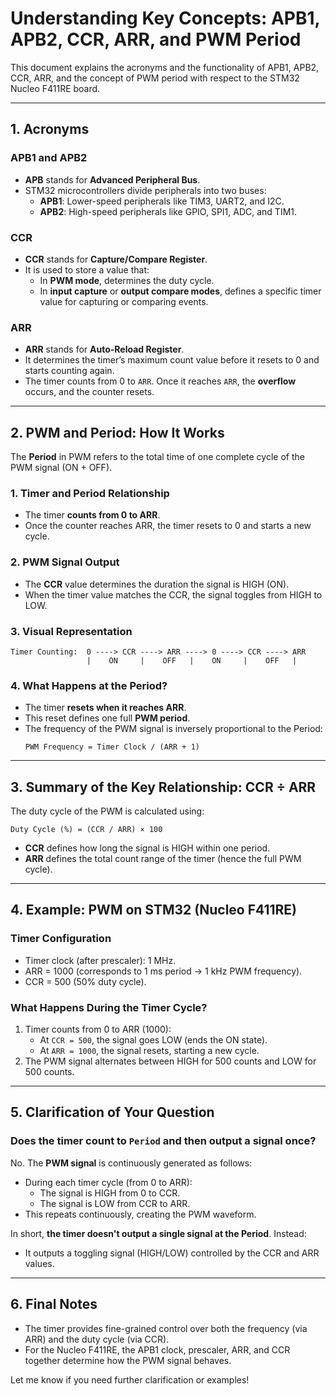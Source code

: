 # Understanding Key Concepts: APB1, APB2, CCR, ARR, and PWM Period

This document explains the acronyms and the functionality of APB1, APB2, CCR, ARR, and the concept of PWM period with respect to the STM32 Nucleo F411RE board.

---

## 1. Acronyms

### **APB1 and APB2**
- **APB** stands for **Advanced Peripheral Bus**.
- STM32 microcontrollers divide peripherals into two buses:
  - **APB1**: Lower-speed peripherals like TIM3, UART2, and I2C.
  - **APB2**: High-speed peripherals like GPIO, SPI1, ADC, and TIM1.

### **CCR**
- **CCR** stands for **Capture/Compare Register**.
- It is used to store a value that:
  - In **PWM mode**, determines the duty cycle.
  - In **input capture** or **output compare modes**, defines a specific timer value for capturing or comparing events.

### **ARR**
- **ARR** stands for **Auto-Reload Register**.
- It determines the timer’s maximum count value before it resets to 0 and starts counting again.
- The timer counts from 0 to `ARR`. Once it reaches `ARR`, the **overflow** occurs, and the counter resets.

---

## 2. PWM and Period: How It Works

The **Period** in PWM refers to the total time of one complete cycle of the PWM signal (ON + OFF).

### **1. Timer and Period Relationship**
- The timer **counts from 0 to ARR**.
- Once the counter reaches ARR, the timer resets to 0 and starts a new cycle.

### **2. PWM Signal Output**
- The **CCR** value determines the duration the signal is HIGH (ON).
- When the timer value matches the CCR, the signal toggles from HIGH to LOW.

### **3. Visual Representation**
```
Timer Counting:  0 ----> CCR ----> ARR ----> 0 ----> CCR ----> ARR
                 |    ON     |    OFF   |    ON     |    OFF   |
```

### **4. What Happens at the Period?**
- The timer **resets when it reaches ARR**.
- This reset defines one full **PWM period**.
- The frequency of the PWM signal is inversely proportional to the Period:
  ```text
  PWM Frequency = Timer Clock / (ARR + 1)
  ```

---

## 3. Summary of the Key Relationship: CCR ÷ ARR

The duty cycle of the PWM is calculated using:
```text
Duty Cycle (%) = (CCR / ARR) × 100
```
- **CCR** defines how long the signal is HIGH within one period.
- **ARR** defines the total count range of the timer (hence the full PWM cycle).

---

## 4. Example: PWM on STM32 (Nucleo F411RE)

### **Timer Configuration**
- Timer clock (after prescaler): 1 MHz.
- ARR = 1000 (corresponds to 1 ms period → 1 kHz PWM frequency).
- CCR = 500 (50% duty cycle).

### **What Happens During the Timer Cycle?**
1. Timer counts from 0 to ARR (1000):
   - At `CCR = 500`, the signal goes LOW (ends the ON state).
   - At `ARR = 1000`, the signal resets, starting a new cycle.
2. The PWM signal alternates between HIGH for 500 counts and LOW for 500 counts.

---

## 5. Clarification of Your Question

### **Does the timer count to `Period` and then output a signal once?**
No. The **PWM signal** is continuously generated as follows:
- During each timer cycle (from 0 to ARR):
  - The signal is HIGH from 0 to CCR.
  - The signal is LOW from CCR to ARR.
- This repeats continuously, creating the PWM waveform.

In short, **the timer doesn't output a single signal at the Period**. Instead:
- It outputs a toggling signal (HIGH/LOW) controlled by the CCR and ARR values.

---

## 6. Final Notes
- The timer provides fine-grained control over both the frequency (via ARR) and the duty cycle (via CCR).
- For the Nucleo F411RE, the APB1 clock, prescaler, ARR, and CCR together determine how the PWM signal behaves.

Let me know if you need further clarification or examples!
